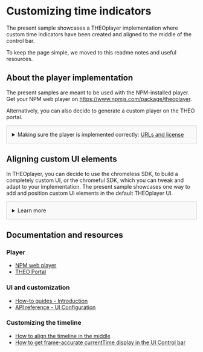 # Customizing time indicators
The present sample showcases a THEOplayer implementation where custom time indicators have been created and aligned to the middle of the control bar.

To keep the page simple, we moved to this readme notes and useful resources.

## About the player implementation
The present samples are meant to be used with the NPM-installed player. Get your NPM web player on https://www.npmjs.com/package/theoplayer.

Alternatively, you can also decide to generate a custom player on the THEO portal.

<details style="border:1px solid #ccc;padding:1em; background-color:#f9f9f9">
  <summary>Making sure the player is implemented correctly: <u>URLs and license</u></summary>

### Check the URLs
Once you have installed your player, check whether the following URLs need changing to point to the folder containing the player SDK:
* UI CSS library: `href="../../node_modules/theoplayer/ui.css"`
* THEOplayer library: `src="../../node_modules/theoplayer/THEOplayer.js"`
* libraryLocation: `libraryLocation: "../../node_modules/theoplayer/"`

### License
The license included in the implementation only allows for playback on _localhost_.
To play on any other domains, as well as to make sure your license doesn't expire, get your license on  https://portal.theoplayer.com.
</details>

## Aligning custom UI elements
In THEOplayer, you can decide to use the chromeless SDK, to build a completely custom UI, or the chromeful SDK, which you can tweak and adapt to your implementation.
The present sample showcases one way to add and position custom UI elements in the default THEOplayer UI.

<details style="border:1px solid #ccc;padding:1em; background-color:#f9f9f9">
  <summary>Learn more</summary>

### About customizing the default UI
In THEOplayer, the default UI already includes the features and controls that are most common across implementations and use cases.

Check the other samples for other UI customizations, and the links below for related resources.

### Additional notes about adding and aligning custom UI elements
* <u>Not only time indicators</u> - When it comes to adding elements to the THEOplayer UI, you can add and align different types of elements, including time indicators, buttons, progress bar, texts and layers, etc.
* <u>Alternatives</u> - Depending on the element(s) that you are adding (and aligning) and on your use case, different ways to do so may be used.

To know more about this, check out the linked documentation.
</details>

## Documentation and resources
### Player
* [NPM web player](https://www.npmjs.com/package/theoplayer)
* [THEO Portal](https://portal.theoplayer.com)

### UI and customization
* [How-to guides - Introduction](https://docs.theoplayer.com/how-to-guides/11-ui/00-introduction.md)
* [API reference - UI Configuration](https://docs.theoplayer.com/api-reference/web/theoplayer.uiconfiguration.md)

### Customizing the timeline
* [How to align the timeline in the middle](https://docs.theoplayer.com/how-to-guides/11-ui/02-how-to-align-timeline-in-the-middle.md)
* [How to get frame-accurate currentTime display in the UI Control bar](https://docs.theoplayer.com/getting-started/01-sdks/01-web/08-how-to-get-frame-accurate-currentime-display.md)